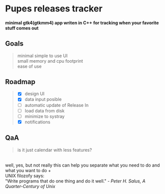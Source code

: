 # Pupes releases tracker
#### minimal gtk4(gtkmm4) app writen in C++ for tracking when your favorite stuff comes out 

## Goals
> minimal simple to use UI  
> small memory and cpu footprint  
> ease of use  
## Roadmap
> - [x] design UI   
> - [x] data input posible   
> - [ ] automatic update of Release In  
> - [ ] load data from disk   
> - [ ] minimize to systray   
> - [x] notifications   


## QaA
> is it just calendar with less features?
######       
well, yes, but not really this can help you separate what you need to do and what you want to do +  
UNIX filozofy says:   
"Write programs that do one thing and do it well." - <cite>Peter H. Salus, A Quarter-Century of Unix</cite> 

